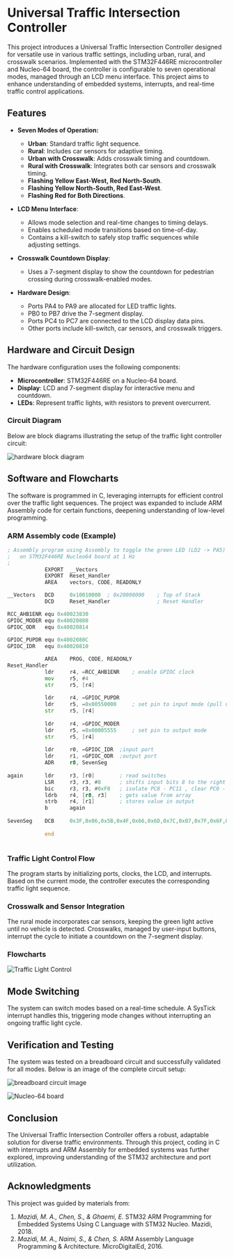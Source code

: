 # Universal Traffic Intersection Controller

This project introduces a Universal Traffic Intersection Controller designed for versatile use in various traffic settings, including urban, rural, and crosswalk scenarios. Implemented with the STM32F446RE microcontroller and Nucleo-64 board, the controller is configurable to seven operational modes, managed through an LCD menu interface. This project aims to enhance understanding of embedded systems, interrupts, and real-time traffic control applications.

## Features

- **Seven Modes of Operation:**
  - **Urban**: Standard traffic light sequence.
  - **Rural**: Includes car sensors for adaptive timing.
  - **Urban with Crosswalk**: Adds crosswalk timing and countdown.
  - **Rural with Crosswalk**: Integrates both car sensors and crosswalk timing.
  - **Flashing Yellow East-West, Red North-South**.
  - **Flashing Yellow North-South, Red East-West**.
  - **Flashing Red for Both Directions**.

- **LCD Menu Interface**:
  - Allows mode selection and real-time changes to timing delays.
  - Enables scheduled mode transitions based on time-of-day.
  - Contains a kill-switch to safely stop traffic sequences while adjusting settings.

- **Crosswalk Countdown Display**:
  - Uses a 7-segment display to show the countdown for pedestrian crossing during crosswalk-enabled modes.

- **Hardware Design**:
  - Ports PA4 to PA9 are allocated for LED traffic lights.
  - PB0 to PB7 drive the 7-segment display.
  - Ports PC4 to PC7 are connected to the LCD display data pins.
  - Other ports include kill-switch, car sensors, and crosswalk triggers.

## Hardware and Circuit Design

The hardware configuration uses the following components:
- **Microcontroller**: STM32F446RE on a Nucleo-64 board.
- **Display**: LCD and 7-segment display for interactive menu and countdown.
- **LEDs**: Represent traffic lights, with resistors to prevent overcurrent.

### Circuit Diagram
Below are block diagrams illustrating the setup of the traffic light controller circuit:


![hardware block diagram](https://raw.githubusercontent.com/chrislepore/Traffic-Light-System/refs/heads/main/Images/Hardware%20Diagram.PNG)

## Software and Flowcharts

The software is programmed in C, leveraging interrupts for efficient control over the traffic light sequences. The project was expanded to include ARM Assembly code for certain functions, deepening understanding of low-level programming.

### ARM Assembly code (Example)

```asm
; Assembly program using Assembly to toggle the green LED (LD2 -> PA5)
;   on STM32F446RE Nucleo64 board at 1 Hz
;
            EXPORT  __Vectors
            EXPORT  Reset_Handler
            AREA    vectors, CODE, READONLY

__Vectors   DCD     0x10010000  ; 0x20008000    ; Top of Stack
            DCD     Reset_Handler               ; Reset Handler

RCC_AHB1ENR equ 0x40023830
GPIOC_MODER equ 0x40020800
GPIOC_ODR   equ 0x40020814
	
GPIOC_PUPDR equ 0x4002080C
GPIOC_IDR   equ 0x40020810

            AREA    PROG, CODE, READONLY
Reset_Handler
            ldr     r4, =RCC_AHB1ENR    ; enable GPIOC clock
			mov	    r5, #4
            str     r5, [r4]
            
            ldr     r4, =GPIOC_PUPDR    
            ldr     r5, =0x00550000    	; set pin to input mode (pull up resistor)		  PC 8 - 11 
            str     r5, [r4]
			
			ldr		r4, =GPIOC_MODER
			ldr		r5, =0x00005555		; set pin to output mode 		PC 0 - 7
			str		r5, [r4]
			
			ldr 	r0, =GPIOC_IDR	;input port
			ldr		r1, =GPIOC_ODR	;output port
			ADR		r8, SevenSeg
			
again		ldr 	r3, [r0] 		; read switches
			LSR		r3, r3, #8		; shifts input bits 8 to the right
			bic 	r3, r3, #0xF0	; isolate PC8 - PC11 , clear PC0 - PC7
			ldrb 	r4, [r8, r3]	; gets value from array
			strb 	r4, [r1]		; stores value in output
			b		again		
			
SevenSeg 	DCB 	0x3F,0x06,0x5B,0x4F,0x66,0x6D,0x7C,0x07,0x7F,0x6F,0x77,0x7C,0x39,0x5E,0x79,0x71
			
			end
			
```

### Traffic Light Control Flow
The program starts by initializing ports, clocks, the LCD, and interrupts. Based on the current mode, the controller executes the corresponding traffic light sequence.

### Crosswalk and Sensor Integration
The rural mode incorporates car sensors, keeping the green light active until no vehicle is detected. Crosswalks, managed by user-input buttons, interrupt the cycle to initiate a countdown on the 7-segment display.

### Flowcharts

![Traffic Light Control](https://raw.githubusercontent.com/chrislepore/Traffic-Light-System/refs/heads/main/Images/TrafficLight%20Control%20Flowchart.PNG)

## Mode Switching

The system can switch modes based on a real-time schedule. A SysTick interrupt handles this, triggering mode changes without interrupting an ongoing traffic light cycle.

## Verification and Testing

The system was tested on a breadboard circuit and successfully validated for all modes. Below is an image of the complete circuit setup:

![breadboard circuit image](https://raw.githubusercontent.com/chrislepore/Traffic-Light-System/refs/heads/main/Images/Breadboard.jpg)

![Nucleo-64 board](https://raw.githubusercontent.com/chrislepore/Traffic-Light-System/refs/heads/main/Images/stm32%20DevBoard.jpg)

## Conclusion

The Universal Traffic Intersection Controller offers a robust, adaptable solution for diverse traffic environments. Through this project, coding in C with interrupts and ARM Assembly for embedded systems was further explored, improving understanding of the STM32 architecture and port utilization.

## Acknowledgments

This project was guided by materials from:

1. *Mazidi, M. A., Chen, S., & Ghaemi, E.* STM32 ARM Programming for Embedded Systems Using C Language with STM32 Nucleo. Mazidi, 2018.
2. *Mazidi, M. A., Naimi, S., & Chen, S.* ARM Assembly Language Programming & Architecture. MicroDigitalEd, 2016.
